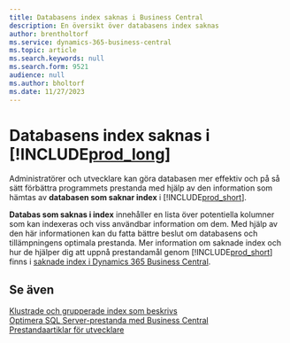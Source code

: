 ```yaml
---
title: Databasens index saknas i Business Central
description: En översikt över databasens index saknas
author: brentholtorf
ms.service: dynamics-365-business-central
ms.topic: article
ms.search.keywords: null
ms.search.form: 9521
audience: null
ms.author: bholtorf
ms.date: 11/27/2023
---
```


# <a name="database-missing-indexes-in-"></a>Databasens index saknas i [!INCLUDE[prod_long](includes/prod_long.md)]

Administratörer och utvecklare kan göra databasen mer effektiv och på så sätt förbättra programmets prestanda med hjälp av den information som hämtas av **databasen som saknar index** i [!INCLUDE[prod_short](includes/prod_short.md)].

**Databas som saknas i index** innehåller en lista över potentiella kolumner som kan indexeras och viss användbar information om dem. Med hjälp av den här informationen kan du fatta bättre beslut om databasens och tillämpningens optimala prestanda. Mer information om saknade index och hur de hjälper dig att uppnå prestandamål genom [!INCLUDE[prod_short](includes/prod_short.md)] finns i [saknade index i Dynamics 365 Business Central](/dynamics365/business-central/dev-itpro/administration/database-missing-indexes).

## <a name="see-also"></a>Se även

[Klustrade och grupperade index som beskrivs](/sql/relational-databases/indexes/clustered-and-nonclustered-indexes-described)  
[Optimera SQL Server-prestanda med Business Central](/dynamics365/business-central/dev-itpro/administration/optimize-sql-server-performance)  
[Prestandaartiklar för utvecklare](/dynamics365/business-central/dev-itpro/performance/performance-developer)  
